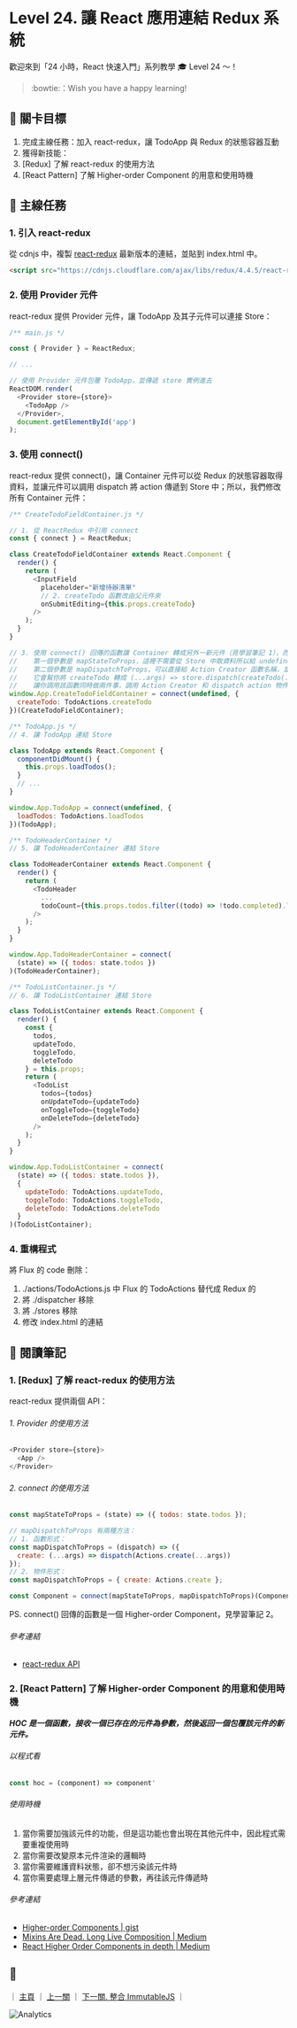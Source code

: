 # Level 24. 讓 React 應用連結 Redux 系統

歡迎來到「24 小時，React 快速入門」系列教學 :mortar_board: Level 24 ～！
> :bowtie:：Wish you have a happy learning!


## :checkered_flag: 關卡目標

1. 完成主線任務：加入 react-redux，讓 TodoApp 與 Redux 的狀態容器互動
2. 獲得新技能：
  1. [Redux] 了解 react-redux 的使用方法
  2. [React Pattern] 了解 Higher-order Component 的用意和使用時機


## :triangular_flag_on_post: 主線任務

### 1. 引入 react-redux

從 cdnjs 中，複製 [react-redux](https://cdnjs.com/libraries/react-redux) 最新版本的連結，並貼到 index.html 中。

```html
<script src="https://cdnjs.cloudflare.com/ajax/libs/redux/4.4.5/react-redux.js"></script>
```

### 2. 使用 Provider 元件

react-redux 提供 Provider 元件，讓 TodoApp 及其子元件可以連接 Store：

```js
/** main.js */

const { Provider } = ReactRedux;

// ...

// 使用 Provider 元件包覆 TodoApp，並傳遞 store 實例進去
ReactDOM.render(
  <Provider store={store}>
    <TodoApp />
  </Provider>,
  document.getElementById('app')
);
```

### 3. 使用 connect()

react-redux 提供 connect()，讓 Container 元件可以從 Redux 的狀態容器取得資料，並讓元件可以調用 dispatch 將 action 傳遞到 Store 中；所以，我們修改所有 Container 元件：

```js
/** CreateTodoFieldContainer.js */

// 1. 從 ReactRedux 中引用 connect
const { connect } = ReactRedux;

class CreateTodoFieldContainer extends React.Component {
  render() {
    return (
      <InputField
        placeholder="新增待辦清單"
        // 2. createTodo 函數改由父元件來
        onSubmitEditing={this.props.createTodo}
      />
    );
  }
}

// 3. 使用 connect() 回傳的函數讓 Container 轉成另外一新元件（見學習筆記 1），而 connect() 的：
//    第一個參數是 mapStateToProps，這裡不需要從 Store 中取資料所以給 undefined。
//    第二個參數是 mapDispatchToProps，可以直接給 Action Creator 函數名稱，並定義鍵值為 props 的屬性名稱；
//    它會幫你將 createTodo 轉成 (...args) => store.dispatch(createTodo(...args))，
//    讓你調用該函數同時做兩件事，調用 Action Creator 和 dispatch action 物件。
window.App.CreateTodoFieldContainer = connect(undefined, {
  createTodo: TodoActions.createTodo
})(CreateTodoFieldContainer);

/** TodoApp.js */
// 4. 讓 TodoApp 連結 Store

class TodoApp extends React.Component {
  componentDidMount() {
    this.props.loadTodos();
  }
  // ...
}

window.App.TodoApp = connect(undefined, {
  loadTodos: TodoActions.loadTodos
})(TodoApp);

/** TodoHeaderContainer */
// 5. 讓 TodoHeaderContainer 連結 Store

class TodoHeaderContainer extends React.Component {
  render() {
    return (
      <TodoHeader
        ...
        todoCount={this.props.todos.filter((todo) => !todo.completed).length}
      />
    );
  }
}

window.App.TodoHeaderContainer = connect(
  (state) => ({ todos: state.todos })
)(TodoHeaderContainer);

/** TodoListContainer.js */
// 6. 讓 TodoListContainer 連結 Store

class TodoListContainer extends React.Component {
  render() {
    const {
      todos,
      updateTodo,
      toggleTodo,
      deleteTodo
    } = this.props;
    return (
      <TodoList
        todos={todos}
        onUpdateTodo={updateTodo}
        onToggleTodo={toggleTodo}
        onDeleteTodo={deleteTodo}
      />
    );
  }
}

window.App.TodoListContainer = connect(
  (state) => ({ todos: state.todos }),
  {
    updateTodo: TodoActions.updateTodo,
    toggleTodo: TodoActions.toggleTodo,
    deleteTodo: TodoActions.deleteTodo
  }
)(TodoListContainer);
```

### 4. 重構程式

將 Flux 的 code 刪除：

1. ./actions/TodoActions.js 中 Flux 的 TodoActions 替代成 Redux 的
2. 將 ./dispatcher 移除
3. 將 ./stores 移除
4. 修改 index.html 的連結


## :book: 閱讀筆記

### 1. [Redux] 了解 react-redux 的使用方法

react-redux 提供兩個 API：

###### 1. Provider 的使用方法

```js
<Provider store={store}>
  <App />
</Provider>
```

###### 2. connect 的使用方法

```js
const mapStateToProps = (state) => ({ todos: state.todos });

// mapDispatchToProps 有兩種方法：
// 1. 函數形式：
const mapDispatchToProps = (dispatch) => ({
  create: (...args) => dispatch(Actions.create(...args))
});
// 2. 物件形式：
const mapDispatchToProps = { create: Actions.create };

const Component = connect(mapStateToProps, mapDispatchToProps)(Component);
```

PS. connect() 回傳的函數是一個 Higher-order Component，見學習筆記 2。

###### 參考連結

- [react-redux API](https://github.com/reactjs/react-redux/blob/master/docs/api.md)

### 2. [React Pattern] 了解 Higher-order Component 的用意和使用時機

***HOC 是一個函數，接收一個已存在的元件為參數，然後返回一個包覆該元件的新元件。***

###### 以程式看

```js
const hoc = (component) => component'
```

###### 使用時機

1. 當你需要加強該元件的功能，但是這功能也會出現在其他元件中，因此程式需要重複使用時
2. 當你需要改變原本元件渲染的邏輯時
3. 當你需要維護資料狀態，卻不想污染該元件時
4. 當你需要處理上層元件傳遞的參數，再往該元件傳遞時

###### 參考連結

- [Higher-order Components | gist](https://gist.github.com/sebmarkbage/ef0bf1f338a7182b6775)
- [Mixins Are Dead. Long Live Composition | Medium](https://medium.com/p/94a0d2f9e750)
- [React Higher Order Components in depth | Medium](https://medium.com/p/cf9032ee6c3e)


## :rocket:

｜ [主頁](../) ｜ [上一關](../level-23_redux-middlewares) ｜ [下一關. 整合 ImmutableJS](../level-25_immutablejs) ｜


![Analytics](https://shining-ga-beacon.appspot.com/UA-77436651-1/level-24_react-redux?pixel)
